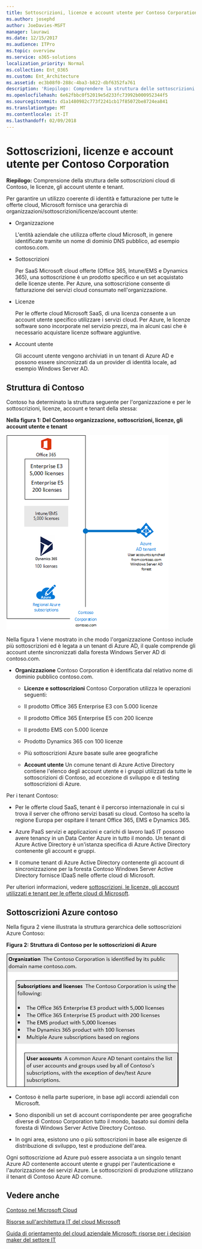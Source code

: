 ```yaml
---
title: Sottoscrizioni, licenze e account utente per Contoso Corporation
ms.author: josephd
author: JoeDavies-MSFT
manager: laurawi
ms.date: 12/15/2017
ms.audience: ITPro
ms.topic: overview
ms.service: o365-solutions
localization_priority: Normal
ms.collection: Ent_O365
ms.custom: Ent_Architecture
ms.assetid: ec3b08f0-288c-4ba3-b822-dbf6352fa761
description: 'Riepilogo: Comprendere la struttura delle sottoscrizioni cloud di Contoso, le licenze, gli account utente e tenant.'
ms.openlocfilehash: 6e62fbbc0f52019e5d233fc73992b000952344f5
ms.sourcegitcommit: d1a1480982c773f2241cb17f85072be8724ea841
ms.translationtype: MT
ms.contentlocale: it-IT
ms.lasthandoff: 02/09/2018
---
```

# <a name="subscriptions-licenses-and-user-accounts-for-the-contoso-corporation"></a>Sottoscrizioni, licenze e account utente per Contoso Corporation

 **Riepilogo:** Comprensione della struttura delle sottoscrizioni cloud di Contoso, le licenze, gli account utente e tenant.
  
Per garantire un utilizzo coerente di identità e fatturazione per tutte le offerte cloud, Microsoft fornisce una gerarchia di organizzazioni/sottoscrizioni/licenze/account utente:
  
- Organizzazione
    
    L'entità aziendale che utilizza offerte cloud Microsoft, in genere identificate tramite un nome di dominio DNS pubblico, ad esempio contoso.com.
    
- Sottoscrizioni
    
    Per SaaS Microsoft cloud offerte (Office 365, Intune/EMS e Dynamics 365), una sottoscrizione è un prodotto specifico e un set acquistato delle licenze utente. Per Azure, una sottoscrizione consente di fatturazione dei servizi cloud consumato nell'organizzazione.
    
- Licenze
    
    Per le offerte cloud Microsoft SaaS, di una licenza consente a un account utente specifico utilizzare i servizi cloud. Per Azure, le licenze software sono incorporate nel servizio prezzi, ma in alcuni casi che è necessario acquistare licenze software aggiuntive.
    
- Account utente
    
    Gli account utente vengono archiviati in un tenant di Azure AD e possono essere sincronizzati da un provider di identità locale, ad esempio Windows Server AD.
    
## <a name="contosos-structure"></a>Struttura di Contoso

Contoso ha determinato la struttura seguente per l'organizzazione e per le sottoscrizioni, licenze, account e tenant della stessa:
  
**Nella figura 1: Del Contoso organizzazione, sottoscrizioni, licenze, gli account utente e tenant**

![Organizzazione di Contoso, sottoscrizioni, licenze, account utente e tenant](images/Contoso_Poster/Subscriptions.png)
  
Nella figura 1 viene mostrato in che modo l'organizzazione Contoso include più sottoscrizioni ed è legata a un tenant di Azure AD, il quale comprende gli account utente sincronizzati dalla foresta Windows Server AD di contoso.com.
  
- **Organizzazione** Contoso Corporation è identificata dal relativo nome di dominio pubblico contoso.com.
    
  - **Licenze e sottoscrizioni** Contoso Corporation utilizza le operazioni seguenti:
    
  - Il prodotto Office 365 Enterprise E3 con 5.000 licenze
    
  - Il prodotto Office 365 Enterprise E5 con 200 licenze
    
  - Il prodotto EMS con 5.000 licenze
    
  - Prodotto Dynamics 365 con 100 licenze
    
  - Più sottoscrizioni Azure basate sulle aree geografiche
    
  - **Account utente** Un comune tenant di Azure Active Directory contiene l'elenco degli account utente e i gruppi utilizzati da tutte le sottoscrizioni di Contoso, ad eccezione di sviluppo e di testing sottoscrizioni di Azure.
    
Per i tenant Contoso:
  
- Per le offerte cloud SaaS, tenant è il percorso internazionale in cui si trova il server che offrono servizi basati su cloud. Contoso ha scelto la regione Europa per ospitare il tenant Office 365, EMS e Dynamics 365. 
    
- Azure PaaS servizi e applicazioni e carichi di lavoro IaaS IT possono avere tenancy in un Data Center Azure in tutto il mondo. Un tenant di Azure Active Directory è un'istanza specifica di Azure Active Directory contenente gli account e gruppi.
    
- Il comune tenant di Azure Active Directory contenente gli account di sincronizzazione per la foresta Contoso Windows Server Active Directory fornisce IDaaS nelle offerte cloud di Microsoft.
    
Per ulteriori informazioni, vedere [sottoscrizioni, le licenze, gli account utilizzati e tenant per le offerte cloud di Microsoft](subscriptions-licenses-accounts-and-tenants-for-microsoft-cloud-offerings.md).
  
## <a name="contosos-azure-subscriptions"></a>Sottoscrizioni Azure contoso

Nella figura 2 viene illustrata la struttura gerarchica delle sottoscrizioni Azure Contoso:
  
**Figura 2: Struttura di Contoso per le sottoscrizioni di Azure**

![Struttura di Contoso per sottoscrizioni di Azure](images/Contoso_Poster/Subscriptions_Nested.png)
  
- Contoso è nella parte superiore, in base agli accordi aziendali con Microsoft.
    
- Sono disponibili un set di account corrispondente per aree geografiche diverse di Contoso Corporation tutto il mondo, basato sui domini della foresta di Windows Server Active Directory Contoso.
    
- In ogni area, esistono uno o più sottoscrizioni in base alle esigenze di distribuzione di sviluppo, test e produzione dell'area.
    
Ogni sottoscrizione ad Azure può essere associata a un singolo tenant Azure AD contenente account utente e gruppi per l'autenticazione e l'autorizzazione dei servizi Azure. Le sottoscrizioni di produzione utilizzano il tenant di Contoso Azure AD comune.
  
## <a name="see-also"></a>Vedere anche

[Contoso nel Microsoft Cloud](contoso-in-the-microsoft-cloud.md)
  
[Risorse sull'architettura IT del cloud Microsoft](microsoft-cloud-it-architecture-resources.md)

[Guida di orientamento del cloud aziendale Microsoft: risorse per i decision maker del settore IT](https://sway.com/FJ2xsyWtkJc2taRD)




